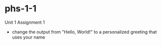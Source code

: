# phs-1-1
Unit 1 Assignment 1
* change the output from "Hello, World!"  to a personalized greeting that uses your name
